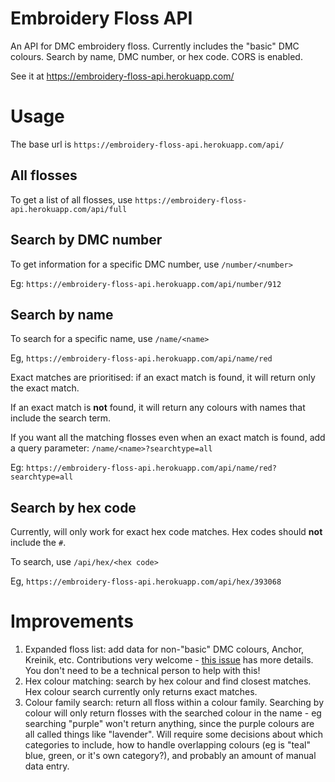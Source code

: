 # Embroidery Floss API

An API for DMC embroidery floss. Currently includes the "basic" DMC colours. Search by name, DMC number, or hex code. CORS is enabled. 

See it at https://embroidery-floss-api.herokuapp.com/

# Usage

The base url is `https://embroidery-floss-api.herokuapp.com/api/`

## All flosses

To get a list of all flosses, use `https://embroidery-floss-api.herokuapp.com/api/full`

## Search by DMC number

To get information for a specific DMC number, use `/number/<number>`

Eg: `https://embroidery-floss-api.herokuapp.com/api/number/912`

## Search by name

To search for a specific name, use `/name/<name>`

Eg, `https://embroidery-floss-api.herokuapp.com/api/name/red`

Exact matches are prioritised: if an exact match is found, it will return only the exact match. 

If an exact match is **not** found, it will return any colours with names that include the search term. 

If you want all the matching flosses even when an exact match is found, add a query parameter: `/name/<name>?searchtype=all`

Eg: `https://embroidery-floss-api.herokuapp.com/api/name/red?searchtype=all`

## Search by hex code

Currently, will only work for exact hex code matches. Hex codes should **not** include the `#`. 

To search, use `/api/hex/<hex code>`

Eg, `https://embroidery-floss-api.herokuapp.com/api/hex/393068`

# Improvements 

1. Expanded floss list: add data for non-"basic" DMC colours, Anchor, Kreinik, etc. Contributions very welcome - [this issue](https://github.com/zilliah/embroidery-floss-api/issues/1) has more details. You don't need to be a technical person to help with this! 
2. Hex colour matching: search by hex colour and find closest matches. Hex colour search currently only returns exact matches.
3. Colour family search: return all floss within a colour family. Searching by colour will only return flosses with the searched colour in the name - eg searching "purple" won't return anything, since the purple colours are all called things like "lavender". Will require some decisions about which categories to include, how to handle overlapping colours (eg is "teal" blue, green, or it's own category?), and probably an amount of manual data entry. 
